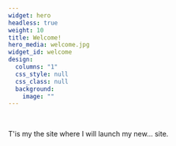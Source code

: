 ```yaml
---
widget: hero
headless: true
weight: 10
title: Welcome!
hero_media: welcome.jpg
widget_id: welcome
design:
  columns: "1"
  css_style: null
  css_class: null
  background:
    image: ""
---
```

<br>

T'is my the site where I will launch my new... site.